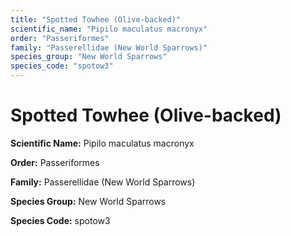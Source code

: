 ```yaml
---
title: "Spotted Towhee (Olive-backed)"
scientific_name: "Pipilo maculatus macronyx"
order: "Passeriformes"
family: "Passerellidae (New World Sparrows)"
species_group: "New World Sparrows"
species_code: "spotow3"
---
```


# Spotted Towhee (Olive-backed)

**Scientific Name:** Pipilo maculatus macronyx

**Order:** Passeriformes

**Family:** Passerellidae (New World Sparrows)

**Species Group:** New World Sparrows

**Species Code:** spotow3
